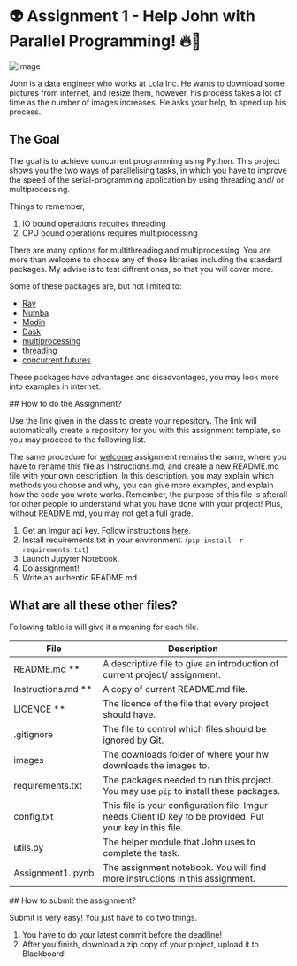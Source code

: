 # :alien: Assignment 1 - Help John with Parallel Programming! :fire::dancer:

![image](https://www.ictshore.com/wp-content/uploads/2018/03/py0009-00-Python_threading_tutorial.png)

John is a data engineer who works at Lola Inc. He wants to download some pictures from internet, and resize them, however, his process takes a lot of time as the number of images increases. He asks your help, to speed up his process.

## The Goal

The goal is to achieve concurrent programming using Python. This project shows you the two ways of parallelising tasks, in which you have to improve the speed of the serial-programming application by using threading and/ or multiprocessing.

Things to remember, 

1. IO bound operations requires threading
2. CPU bound operations requires multiprocessing

There are many options for multithreading and multiprocessing. You are more than welcome to choose any of those libraries including the standard packages. My advise is to test diffrent ones, so that you will cover more.

Some of these packages are, but not limited to:

- [Ray](https://github.com/ray-project/ray)
- [Numba](http://numba.pydata.org/)
- [Modin](https://github.com/modin-project/modin)
- [Dask](https://dask.org/)
- [multiprocessing](https://docs.python.org/3.8/library/multiprocessing.html)
- [threading](https://docs.python.org/3.8/library/threading.html)
- [concurrent.futures](https://docs.python.org/3.8/library/concurrent.futures.html)

These packages have advantages and disadvantages, you may look more into examples in internet.

## How to do the Assignment?

Use the link given in the class to create your repository. The link will automatically create a repository for you with this assignment template, so you may proceed to the following list.

The same procedure for [welcome](https://github.com/spu-bigdataanalytics/welcome) assignment remains the same, where you have to rename this file as Instructions.md, and create a new README.md file with your own description. In this description, you may explain which methods you choose and why, you can give more examples, and explain how the code you wrote works. Remember, the purpose of this file is afterall for other people to understand what you have done with your project! Plus, without README.md, you may not get a full grade.

1. Get an Imgur api key. Follow instructions [here](https://apidocs.imgur.com/?version=latest#intro).
2. Install requirements.txt in your environment. (`pip install -r requirements.txt`)
3. Launch Jupyter Notebook.
4. Do assignment!
5. Write an authentic README.md.


## What are all these other files?

Following table is will give it a meaning for each file.

File | Description |
---- | ----------- |
README.md ** | A descriptive file to give an introduction of current project/ assignment. 
Instructions.md ** | A copy of current README.md file. 
LICENCE ** | The licence of the file that every project should have.
.gitignore | The file to control which files should be ignored by Git.
images | The downloads folder of where your hw downloads the images to.
requirements.txt | The packages needed to run this project. You may use `pip` to install these packages.
config.txt | This file is your configuration file. Imgur needs Client ID key to be provided. Put your key in this file.
utils.py | The helper module that John uses to complete the task.
Assignment1.ipynb | The assignment notebook. You will find more instructions in this assignment.


## How to submit the assignment?

Submit is very easy! You just have to do two things.

1. You have to do your latest commit before the deadline!
2. After you finish, download a zip copy of your project, upload it to Blackboard!
